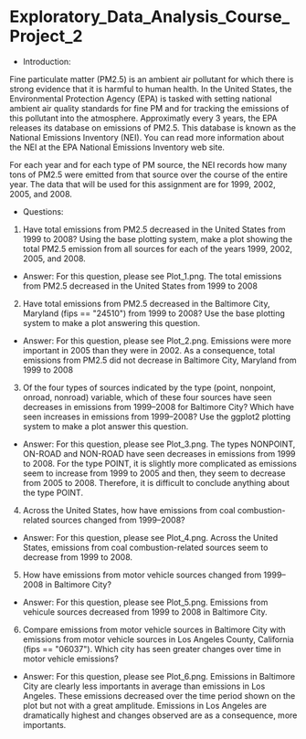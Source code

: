 # Exploratory_Data_Analysis_Course_Project_2

* Introduction:

Fine particulate matter (PM2.5) is an ambient air pollutant for which there is strong evidence that it is harmful to human health. In the United States, the Environmental Protection Agency (EPA) is tasked with setting national ambient air quality standards for fine PM and for tracking the emissions of this pollutant into the atmosphere. Approximatly every 3 years, the EPA releases its database on emissions of PM2.5. This database is known as the National Emissions Inventory (NEI). You can read more information about the NEI at the EPA National Emissions Inventory web site.

For each year and for each type of PM source, the NEI records how many tons of PM2.5 were emitted from that source over the course of the entire year. The data that will be used for this assignment are for 1999, 2002, 2005, and 2008.

* Questions:

1) Have total emissions from PM2.5 decreased in the United States from 1999 to 2008? Using the base plotting system, make a plot showing the total PM2.5 emission from all sources for each of the years 1999, 2002, 2005, and 2008.
- Answer: For this question, please see Plot_1.png. The total emissions from PM2.5 decreased in the United States from 1999 to 2008

2) Have total emissions from PM2.5 decreased in the Baltimore City, Maryland (fips == "24510") from 1999 to 2008? Use the base plotting system to make a plot answering this question.
- Answer: For this question, please see Plot_2.png. Emissions were more important in 2005 than they were in 2002. As a consequence, total emissions from PM2.5 did not decrease in Baltimore City, Maryland from 1999 to 2008

3) Of the four types of sources indicated by the type (point, nonpoint, onroad, nonroad) variable, which of these four sources have seen decreases in emissions from 1999–2008 for Baltimore City? Which have seen increases in emissions from 1999–2008? Use the ggplot2 plotting system to make a plot answer this question.
- Answer: For this question, please see Plot_3.png. The types NONPOINT, ON-ROAD and NON-ROAD have seen decreases in emissions from 1999 to 2008. For the type POINT, it is slightly more complicated as emissions seem to increase from 1999 to 2005 and then, they seem to decrease from 2005 to 2008. Therefore, it is difficult to conclude anything about the type POINT.

4) Across the United States, how have emissions from coal combustion-related sources changed from 1999–2008?
- Answer: For this question, please see Plot_4.png. Across the United States, emissions from coal combustion-related sources seem to decrease from 1999 to 2008. 

5) How have emissions from motor vehicle sources changed from 1999–2008 in Baltimore City?
- Answer: For this question, please see Plot_5.png. Emissions from vehicule sources decreased from 1999 to 2008 in Baltimore City.

6) Compare emissions from motor vehicle sources in Baltimore City with emissions from motor vehicle sources in Los Angeles County, California (fips == "06037"). Which city has seen greater changes over time in motor vehicle emissions?
- Answer: For this question, please see Plot_6.png. Emissions in Baltimore City are clearly less importants in average than emissions in Los Angeles. These emissions decreased over the time period shown on the plot but not with a great amplitude. Emissions in Los Angeles are dramatically highest and changes observed are as a consequence, more importants.

